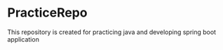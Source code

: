 # PracticeRepo
This repository is created for practicing java and developing spring boot application
